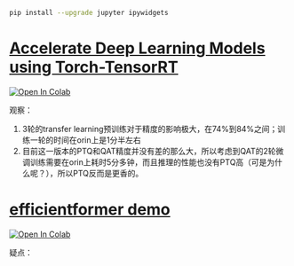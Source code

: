 ```bash
pip install --upgrade jupyter ipywidgets
```

# [Accelerate Deep Learning Models using Torch-TensorRT](https://github.com/pytorch/TensorRT/blob/main/notebooks/qat-ptq-workflow.ipynb)

<a href="https://colab.research.google.com/github/YingkunZhou/dnn-demo/blob/main/notebooks/qat-ptq-workflow.ipynb" target="_parent"><img src="https://colab.research.google.com/assets/colab-badge.svg" alt="Open In Colab"/></a>

观察：
1. 3轮的transfer learning预训练对于精度的影响极大，在74%到84%之间；训练一轮的时间在orin上是1分半左右
2. 目前这一版本的PTQ和QAT精度并没有差的那么大，所以考虑到QAT的2轮微调训练需要在orin上耗时5分多钟，而且推理的性能也没有PTQ高（可是为什么呢？），所以PTQ反而是更香的。

# [efficientformer demo](https://github.com/pytorch/TensorRT/blob/main/notebooks/efficientformer.ipynb)

<a href="https://colab.research.google.com/github/YingkunZhou/dnn-demo/blob/main/notebooks/efficientformer.ipynb" target="_parent"><img src="https://colab.research.google.com/assets/colab-badge.svg" alt="Open In Colab"/></a>

疑点：